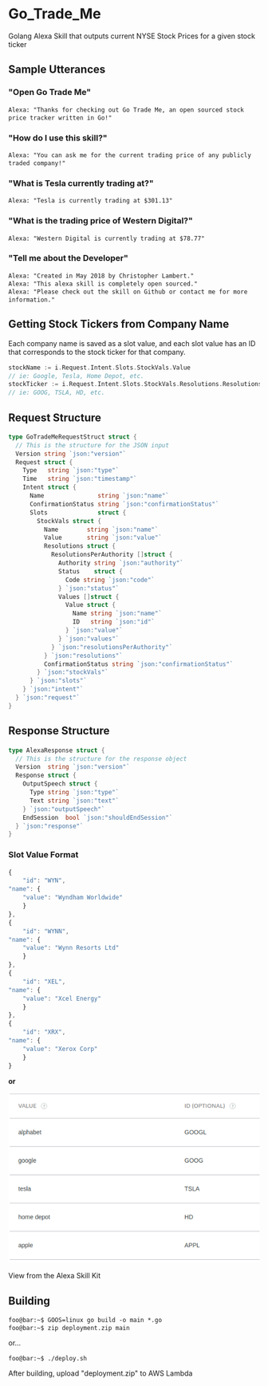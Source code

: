 # Go_Trade_Me
Golang Alexa Skill that outputs current NYSE Stock Prices for a given stock ticker

## Sample Utterances

### "Open Go Trade Me"

```
Alexa: "Thanks for checking out Go Trade Me, an open sourced stock price tracker written in Go!"
```

### "How do I use this skill?"

```
Alexa: "You can ask me for the current trading price of any publicly traded company!"
```

### "What is Tesla currently trading at?"

```
Alexa: "Tesla is currently trading at $301.13"
```

### "What is the trading price of Western Digital?"

```
Alexa: "Western Digital is currently trading at $78.77"
```

### "Tell me about the Developer"

```
Alexa: "Created in May 2018 by Christopher Lambert."
Alexa: "This alexa skill is completely open sourced."
Alexa: "Please check out the skill on Github or contact me for more information."
```


## Getting Stock Tickers from Company Name

Each company name is saved as a slot value, and each slot value has an ID that corresponds to the stock ticker for that company.

```go
stockName := i.Request.Intent.Slots.StockVals.Value
// ie: Google, Tesla, Home Depot, etc.
stockTicker := i.Request.Intent.Slots.StockVals.Resolutions.ResolutionsPerAuthority[0].Values[0].Value.ID
// ie: GOOG, TSLA, HD, etc.
```

## Request Structure

```go
type GoTradeMeRequestStruct struct {
  // This is the structure for the JSON input
  Version string `json:"version"`
  Request struct {
    Type   string `json:"type"`
    Time   string `json:"timestamp"`
    Intent struct {
      Name               string `json:"name"`
      ConfirmationStatus string `json:"confirmationStatus"`
      Slots              struct {
        StockVals struct {
          Name        string `json:"name"`
          Value       string `json:"value"`
          Resolutions struct {
            ResolutionsPerAuthority []struct {
              Authority string `json:"authority"`
              Status    struct {
                Code string `json:"code"`
              } `json:"status"`
              Values []struct {
                Value struct {
                  Name string `json:"name"`
                  ID   string `json:"id"`
                } `json:"value"`
              } `json:"values"`
            } `json:"resolutionsPerAuthority"`
          } `json:"resolutions"`
          ConfirmationStatus string `json:"confirmationStatus"`
        } `json:"stockVals"`
      } `json:"slots"`
    } `json:"intent"`
  } `json:"request"`
}
```

## Response Structure

```go
type AlexaResponse struct {
  // This is the structure for the response object
  Version  string `json:"version"`
  Response struct {
    OutputSpeech struct {
      Type string `json:"type"`
      Text string `json:"text"`
    } `json:"outputSpeech"`
    EndSession  bool `json:"shouldEndSession"`
  } `json:"response"`
}
```

### Slot Value Format

```javascript
{
    "id": "WYN",
"name": {
    "value": "Wyndham Worldwide"
    }
},
{
    "id": "WYNN",
"name": {
    "value": "Wynn Resorts Ltd"
    }
},
{
    "id": "XEL",
"name": {
    "value": "Xcel Energy"
    }
},
{
    "id": "XRX",
"name": {
    "value": "Xerox Corp"
    }
}
```

<b>or</b>

<p>
<img src ="src/IDVals.png">
</p>
<p>View from the Alexa Skill Kit</p>

## Building

```console
foo@bar:~$ GOOS=linux go build -o main *.go
foo@bar:~$ zip deployment.zip main
```
or...

```console
foo@bar:~$ ./deploy.sh
```

After building, upload "deployment.zip" to AWS Lambda
